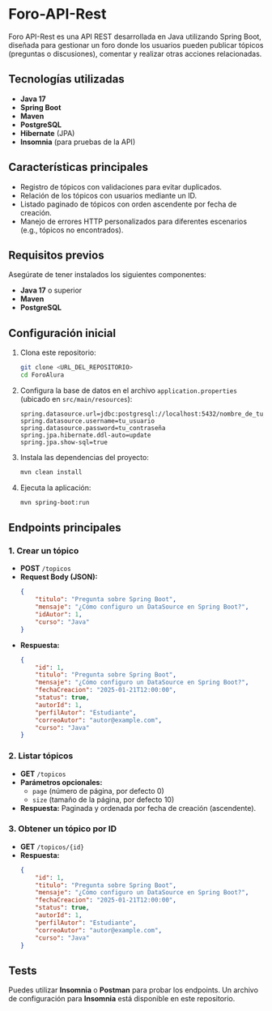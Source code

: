 # Foro-API-Rest

Foro API-Rest es una API REST desarrollada en Java utilizando Spring Boot, diseñada para gestionar un foro donde los usuarios pueden publicar tópicos (preguntas o discusiones), comentar y realizar otras acciones relacionadas.

## Tecnologías utilizadas

- **Java 17**
- **Spring Boot**
- **Maven**
- **PostgreSQL**
- **Hibernate** (JPA)
- **Insomnia** (para pruebas de la API)

## Características principales

- Registro de tópicos con validaciones para evitar duplicados.
- Relación de los tópicos con usuarios mediante un ID.
- Listado paginado de tópicos con orden ascendente por fecha de creación.
- Manejo de errores HTTP personalizados para diferentes escenarios (e.g., tópicos no encontrados).

## Requisitos previos

Asegúrate de tener instalados los siguientes componentes:

- **Java 17** o superior
- **Maven**
- **PostgreSQL**

## Configuración inicial

1. Clona este repositorio:
   ```bash
   git clone <URL_DEL_REPOSITORIO>
   cd ForoAlura
   ```

2. Configura la base de datos en el archivo `application.properties` (ubicado en `src/main/resources`):
   ```properties
   spring.datasource.url=jdbc:postgresql://localhost:5432/nombre_de_tu_base_de_datos
   spring.datasource.username=tu_usuario
   spring.datasource.password=tu_contraseña
   spring.jpa.hibernate.ddl-auto=update
   spring.jpa.show-sql=true
   ```

3. Instala las dependencias del proyecto:
   ```bash
   mvn clean install
   ```

4. Ejecuta la aplicación:
   ```bash
   mvn spring-boot:run
   ```

## Endpoints principales

### **1. Crear un tópico**
- **POST** `/topicos`
- **Request Body (JSON):**
  ```json
  {
      "titulo": "Pregunta sobre Spring Boot",
      "mensaje": "¿Cómo configuro un DataSource en Spring Boot?",
      "idAutor": 1,
      "curso": "Java"
  }
  ```
- **Respuesta:**
  ```json
  {
      "id": 1,
      "titulo": "Pregunta sobre Spring Boot",
      "mensaje": "¿Cómo configuro un DataSource en Spring Boot?",
      "fechaCreacion": "2025-01-21T12:00:00",
      "status": true,
      "autorId": 1,
      "perfilAutor": "Estudiante",
      "correoAutor": "autor@example.com",
      "curso": "Java"
  }
  ```

### **2. Listar tópicos**
- **GET** `/topicos`
- **Parámetros opcionales:**
  - `page` (número de página, por defecto 0)
  - `size` (tamaño de la página, por defecto 10)
- **Respuesta:** Paginada y ordenada por fecha de creación (ascendente).

### **3. Obtener un tópico por ID**
- **GET** `/topicos/{id}`
- **Respuesta:**
  ```json
  {
      "id": 1,
      "titulo": "Pregunta sobre Spring Boot",
      "mensaje": "¿Cómo configuro un DataSource en Spring Boot?",
      "fechaCreacion": "2025-01-21T12:00:00",
      "status": true,
      "autorId": 1,
      "perfilAutor": "Estudiante",
      "correoAutor": "autor@example.com",
      "curso": "Java"
  }
  ```

## Tests

Puedes utilizar **Insomnia** o **Postman** para probar los endpoints. Un archivo de configuración para **Insomnia** está disponible en este repositorio.
